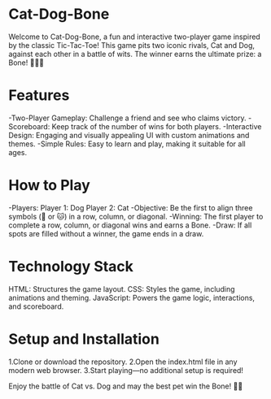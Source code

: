 # Cat-Dog-Bone
Welcome to Cat-Dog-Bone, a fun and interactive two-player game inspired by the classic Tic-Tac-Toe! This game pits two iconic rivals, Cat and Dog, against each other in a battle of wits. The winner earns the ultimate prize: a Bone! 🐶🐱🍖
# Features
-Two-Player Gameplay: Challenge a friend and see who claims victory.
-Scoreboard: Keep track of the number of wins for both players.
-Interactive Design: Engaging and visually appealing UI with custom animations and themes.
-Simple Rules: Easy to learn and play, making it suitable for all ages.
# How to Play
-Players:
  Player 1: Dog
  Player 2: Cat
-Objective:
  Be the first to align three symbols (🐶 or 🐱) in a row, column, or diagonal.
-Winning:
  The first player to complete a row, column, or diagonal wins and earns a Bone.
-Draw:
  If all spots are filled without a winner, the game ends in a draw.
# Technology Stack
HTML: Structures the game layout.
CSS: Styles the game, including animations and theming.
JavaScript: Powers the game logic, interactions, and scoreboard.
# Setup and Installation
1.Clone or download the repository.
2.Open the index.html file in any modern web browser.
3.Start playing—no additional setup is required!

Enjoy the battle of Cat vs. Dog and may the best pet win the Bone! 🐾🍖
